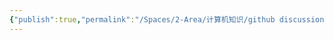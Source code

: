 ```yaml
---
{"publish":true,"permalink":"/Spaces/2-Area/计算机知识/github discussion.md","created":"2025-07-29T23:04:12.339+08:00","modified":"2025-07-29T23:04:12.341+08:00","published":"2025-07-29T23:04:12.341+08:00","cssclasses":""}
---
```


